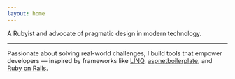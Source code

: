 ```yaml
---
layout: home
---
```


A Rubyist and advocate of pragmatic design in modern technology.

<hr class="w-48 h-1 mx-auto mt-3 mb-6 bg-gray-100 border-0 rounded md:mt-4 md:mb-10 dark:bg-gray-700">

Passionate about solving real-world challenges, I build tools that empower developers — inspired by frameworks like [LINQ], [aspnetboilerplate], and [Ruby on Rails].

[LINQ]: https://learn.microsoft.com/en-us/dotnet/csharp/linq/
[aspnetboilerplate]: https://aspnetboilerplate.com/
[Ruby on Rails]: https://rubyonrails.org/